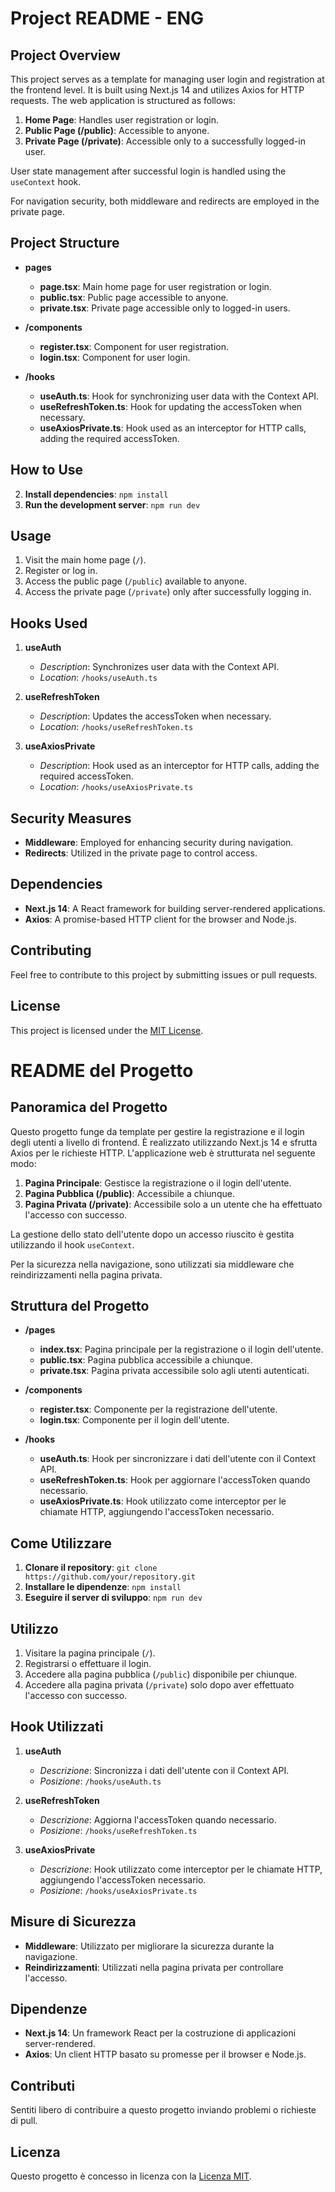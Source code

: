 # Project README - ENG

## Project Overview

This project serves as a template for managing user login and registration at the frontend level. It is built using Next.js 14 and utilizes Axios for HTTP requests. The web application is structured as follows:

1. **Home Page**: Handles user registration or login.
2. **Public Page (/public)**: Accessible to anyone.
3. **Private Page (/private)**: Accessible only to a successfully logged-in user.

User state management after successful login is handled using the `useContext` hook.

For navigation security, both middleware and redirects are employed in the private page.

## Project Structure

- **pages**

  - **page.tsx**: Main home page for user registration or login.
  - **public.tsx**: Public page accessible to anyone.
  - **private.tsx**: Private page accessible only to logged-in users.

- **/components**

  - **register.tsx**: Component for user registration.
  - **login.tsx**: Component for user login.

- **/hooks**
  - **useAuth.ts**: Hook for synchronizing user data with the Context API.
  - **useRefreshToken.ts**: Hook for updating the accessToken when necessary.
  - **useAxiosPrivate.ts**: Hook used as an interceptor for HTTP calls, adding the required accessToken.

## How to Use

2. **Install dependencies**: `npm install`
3. **Run the development server**: `npm run dev`

## Usage

1. Visit the main home page (`/`).
2. Register or log in.
3. Access the public page (`/public`) available to anyone.
4. Access the private page (`/private`) only after successfully logging in.

## Hooks Used

1. **useAuth**

   - _Description_: Synchronizes user data with the Context API.
   - _Location_: `/hooks/useAuth.ts`

2. **useRefreshToken**

   - _Description_: Updates the accessToken when necessary.
   - _Location_: `/hooks/useRefreshToken.ts`

3. **useAxiosPrivate**
   - _Description_: Hook used as an interceptor for HTTP calls, adding the required accessToken.
   - _Location_: `/hooks/useAxiosPrivate.ts`

## Security Measures

- **Middleware**: Employed for enhancing security during navigation.
- **Redirects**: Utilized in the private page to control access.

## Dependencies

- **Next.js 14**: A React framework for building server-rendered applications.
- **Axios**: A promise-based HTTP client for the browser and Node.js.

## Contributing

Feel free to contribute to this project by submitting issues or pull requests.

## License

This project is licensed under the [MIT License](LICENSE).

# README del Progetto

## Panoramica del Progetto

Questo progetto funge da template per gestire la registrazione e il login degli utenti a livello di frontend. È realizzato utilizzando Next.js 14 e sfrutta Axios per le richieste HTTP. L'applicazione web è strutturata nel seguente modo:

1. **Pagina Principale**: Gestisce la registrazione o il login dell'utente.
2. **Pagina Pubblica (/public)**: Accessibile a chiunque.
3. **Pagina Privata (/private)**: Accessibile solo a un utente che ha effettuato l'accesso con successo.

La gestione dello stato dell'utente dopo un accesso riuscito è gestita utilizzando il hook `useContext`.

Per la sicurezza nella navigazione, sono utilizzati sia middleware che reindirizzamenti nella pagina privata.

## Struttura del Progetto

- **/pages**

  - **index.tsx**: Pagina principale per la registrazione o il login dell'utente.
  - **public.tsx**: Pagina pubblica accessibile a chiunque.
  - **private.tsx**: Pagina privata accessibile solo agli utenti autenticati.

- **/components**

  - **register.tsx**: Componente per la registrazione dell'utente.
  - **login.tsx**: Componente per il login dell'utente.

- **/hooks**
  - **useAuth.ts**: Hook per sincronizzare i dati dell'utente con il Context API.
  - **useRefreshToken.ts**: Hook per aggiornare l'accessToken quando necessario.
  - **useAxiosPrivate.ts**: Hook utilizzato come interceptor per le chiamate HTTP, aggiungendo l'accessToken necessario.

## Come Utilizzare

1. **Clonare il repository**: `git clone https://github.com/your/repository.git`
2. **Installare le dipendenze**: `npm install`
3. **Eseguire il server di sviluppo**: `npm run dev`

## Utilizzo

1. Visitare la pagina principale (`/`).
2. Registrarsi o effettuare il login.
3. Accedere alla pagina pubblica (`/public`) disponibile per chiunque.
4. Accedere alla pagina privata (`/private`) solo dopo aver effettuato l'accesso con successo.

## Hook Utilizzati

1. **useAuth**

   - _Descrizione_: Sincronizza i dati dell'utente con il Context API.
   - _Posizione_: `/hooks/useAuth.ts`

2. **useRefreshToken**

   - _Descrizione_: Aggiorna l'accessToken quando necessario.
   - _Posizione_: `/hooks/useRefreshToken.ts`

3. **useAxiosPrivate**
   - _Descrizione_: Hook utilizzato come interceptor per le chiamate HTTP, aggiungendo l'accessToken necessario.
   - _Posizione_: `/hooks/useAxiosPrivate.ts`

## Misure di Sicurezza

- **Middleware**: Utilizzato per migliorare la sicurezza durante la navigazione.
- **Reindirizzamenti**: Utilizzati nella pagina privata per controllare l'accesso.

## Dipendenze

- **Next.js 14**: Un framework React per la costruzione di applicazioni server-rendered.
- **Axios**: Un client HTTP basato su promesse per il browser e Node.js.

## Contributi

Sentiti libero di contribuire a questo progetto inviando problemi o richieste di pull.

## Licenza

Questo progetto è concesso in licenza con la [Licenza MIT](LICENSE).
